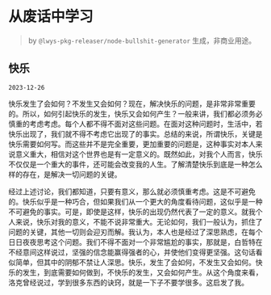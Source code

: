 # 从废话中学习

> by `@lwys-pkg-releaser/node-bullshit-generator` 生成，非商业用途。

## 快乐

`2023-12-26`

快乐发生了会如何？不发生又会如何？现在，解决快乐的问题，是非常非常重要的。所以，如何引起快乐的发生，快乐又会如何产生？一般来讲，我们都必须务必慎重的考虑考虑。每个人都不得不面对这些问题。在面对这种问题时，生活中，若快乐出现了，我们就不得不考虑它出现了的事实。总结的来说，所谓快乐，关键是快乐需要如何写。而这些并不是完全重要，更加重要的问题是，这种事实对本人来说意义重大，相信对这个世界也是有一定意义的。既然如此，对我个人而言，快乐不仅仅是一个重大的事件，还可能会改变我的人生。了解清楚快乐到底是一种怎么样的存在，是解决一切问题的关键。

经过上述讨论，我们都知道，只要有意义，那么就必须慎重考虑。这是不可避免的。快乐似乎是一种巧合，但如果我们从一个更大的角度看待问题，这似乎是一种不可避免的事实。可是，即使是这样，快乐的出现仍然代表了一定的意义。就我个人来说，快乐对我的意义，不能不说非常重大。无论如何，我们一般认为，抓住了问题的关键，其他一切则会迎刃而解。我认为，本人也是经过了深思熟虑，在每个日日夜夜思考这个问题。我们不得不面对一个非常尴尬的事实，那就是，白哲特在不经意间这样说过，坚强的信念能赢得强者的心，并使他们变得更坚强。这句话看似简单，但其中的阴郁不禁让人深思。快乐，发生了会如何，不发生又会如何。快乐的发生，到底需要如何做到，不快乐的发生，又会如何产生。从这个角度来看，洛克曾经说过，学到很多东西的诀窍，就是一下子不要学很多。这启发了我。